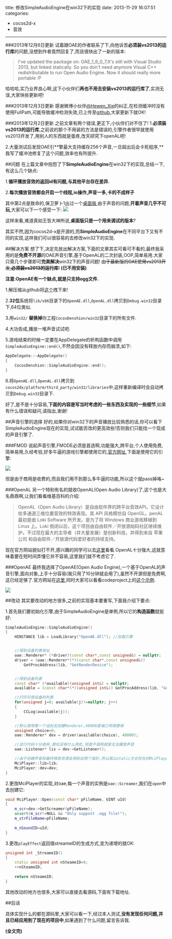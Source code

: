 title: 修改SimpleAudioEngine在win32下的实现
date: 2013-11-29 16:07:51
categories:
- cocos2d-x
- 音效
---

###2013年12月6日更新
试着跟OAE的作者联系了下,向他诉苦**必须装vs2013的运行库**的问题,没想到作者竟然回复了,而且很快出了一新的版本:

>I've updated the package on: OAE_1_6_0_7,It's still with Visual Studio 2013, but linked statically. So you don't need anymore Visual C++ redistributable to run Open Audio Engine.
Now it should really more portable :P

哈哈哈,实乃业界良心啊,这下小伙伴们**再也不用去安装vs2013的运行库了**,实测无误,大家快些更新吧!
<!--more-->

###2013年12月3日更新
感谢微博小伙伴[@Hewen_Xie][14]的纠正,在检测缓冲时没有使用FullPath,可能导致缓冲检测失效,已上传至[github][13],大家更新下就OK!

###2013年12月2日更新
之前文章有两个错误,更正下,小伙伴们对不住了!
1.**必须装vs2013的运行库**,之前说的那个不用装的方法是错误的,引擎作者很早就使用vs2013开发了,用别人的东西就是蛋疼,改天研究下openAL吧!

2.大量测试后发现OAE引**擎最大支持缓存256个声音,一旦超出后会卡死程序,**我写了缓冲池修复了这个问题,效率也有所提升.

##问题
在上篇文章中抱怨了下**SimpleAudioEngine**在win32下的实现,总结一下,有这么几个缺点:

1.**循环播放音效的返回id有问题,与其他平台存在差异.**

2.**每次播放音效都会开启一个线程,io操作,声音一多,卡的不成样子**

其中第2点是致命的,保卫萝卜1出过一个[桌面版][1],由于声音的问题,**开着声音几乎不可玩**,大家可以下一个感受一下:
![][2]

这样来看,难道真如王哲大神所说,**桌面版只是一个用来调试的版本**?

其实不然,因为cocos2d-x是开源的,而**SimpleAudioEngine**在不同平台下又有不同的实现,这样我们可以很容易的去修改win32下的实现.


##解决方案
想了下,决定先放出解决方案,下面的文章其实可看可不看的,最终我采用的是**免费不开源**的OAE声音引擎,基于OpenAL的二次封装,OOP,简单易用.大家只需几个步骤即可**完美解决**win32下的声音问题! ~~由于最新版的OAE使用vs2013开发,**必须装vs2013的运行库**!~~ **(已不用安装)**

**注意:OpenAE有一个缺点,就是只支持ogg文件.**

1.解压缩从github将[这个][15]拽下来!

2.**32位**系统将``lib/x86``目录下的``OpenAE.dll``,``OpenAL.dll``拷贝到``Debug.win32``目录下,64位类似.

3.用``win32/`` **替换掉**你工程``CocosDenshion/win32``目录下的所有文件.

4.大功告成,播放一堆声音试试吧.

5.游戏结束的时候一定要在AppDelegate的析构函数中调用``SimpleAudioEngine::end()``,不然会因没有释放内存而崩溃,如下:

```c++
AppDelegate::~AppDelegate()
{
	CocosDenshion::SimpleAudioEngine::end();
}
```

6.将``OpenAE.dll``,``OpenAL.dll``拷贝到``cocos2dx/platform/third_party/win32/libraries``中,这样重新编译时会自动拷贝到``Debug.win32``目录下.

好了,是不是十分容易,**下面的内容是写当时考虑的一些东西及实现的一些细节**,如果有什么错误和疑问,请指出,谢谢!


##声音引擎的选择
好的,如果你对win32下的声音播放比较熟悉的话,你可以看下SimpleAudioEngine现在的实现,试试能否改的更高效些!否则我们只能找一个现成的声音引擎了.

###FMOD
说起声音引擎,FMODE必须是首选啊,功能强大,跨平台,个人使用免费,简单易用,久经考验,好多牛逼的游戏引擎都使用它的,[官方网址][3],下面是使用它的引擎:

![][4]

但是由于商用是收费的,而且我们用不到那么多牛逼的功能,所以这个就pass掉咯~

###OpenAL
另一个特别有名的就收OpenAL(Open Audio Library)了,这个也是大名鼎鼎啊,让我们看看维基百科的介绍:

>OpenAL（Open Audio Library）是自由软件界的跨平台音效API。它设计给多通道三维位置音效的特效表现。其 API 风格模仿自 OpenGL。penAL 最初是由 Loki Software 所开发。是为了将 Windows 商业游戏移植到 Linux 上。Loki 倒闭以后，这个项目由自由软件／开放源始码社区继续维护。不过现在最大的主导者（并大量发展）是创新科技，并得到来自 苹果公司 和自由软件／开放源代码爱好者的持续支持。

现在官方网站貌似打不开,感兴趣的同学可以去[这里][5]看看.OpenAL十分强大,这就意味着要在短时间弄懂它并不容易,这里我们就不考虑它了.


###OpenAE
最终我选择了OpenAE(Open Audio Engine),一个基于OpenAL的声音引擎,面向对象,上手十分容易(我只用了10分钟就会用了),虽然不开源但是免费啊,这已经足够了.官方网站在[这里][6],同时大家可以看看codeproject上的[这个示例][7].

![][8]

##改动
其实要改动的地方很多,之前的实现基本要重写,下面我介绍下要点:

1.首先我们要初始化引擎,由于SimpleAudioEngine是单例,所以它的**构造函数**就挺好:

```c++
SimpleAudioEngine::SimpleAudioEngine()
{
	HINSTANCE lib = LoadLibrary("OpenAE.dll"); //加载引擎


	//得到设备列表地址
	oae::Renderer* (*driver)(const char*,const unsigned&) = nullptr;
	driver = (oae::Renderer*(*)(const char*,const unsigned&)) 
		GetProcAddress(lib, "GetRenderDevice"); 


	//得到设备列表
	const char* (*available)(unsigned int&) = nullptr;
	available = (const char*(*)(unsigned int&)) GetProcAddress(lib, "GetDeviceName"); 

	//打印可用设备的列表
	for(unsigned j=0; available(j)!=nullptr; j++)
	{
		CCLog(available(j));
	} 

	//默认使用第一个设别去创建Renderer,48000是端口号随便填
	unsigned choice=0; 
	oae::Renderer* dev = driver(available(choice), 48000);

	//这行代码十分诡异,貌似没有什么用处,但是不调用就是无法播放声音
	oae::Listener* lis = dev->GetListener();

	//由于创建声音和最终释放资源会用到这两个指针,所以我以static方式存在的MciPlayer中
	MciPlayer::lib=lib;
	MciPlayer::dev=dev;
}
```

2.更改MciPlayer的实现,对oae,每一个声音的实例是``oae::Screamer``,我们在``open``中去创建它:

```c++
void MciPlayer::Open(const char* pFileName, UINT uId)
{
	m_scr=dev->GetScreamer(pFileName);
	assert(m_scr!=NULL && "Only suppost .ogg file!");
	m_strFileName=pFileName;
	
	m_nSoundID=uId;
}
```

3.更改``playEffect``返回值streameID的生成方式,变为递增的就OK:
```c++
unsigned int _StreameID()
{
	static unsigned int nSteameID=0;
	++nSteameID;
    
    return nSteameID;
}
```

其他改动的地方也很多,大家可以直接去看源码,下面有下载地址.


##后话

具体实现什么的都在源码里,大家可以看一下,经过本人测试,**没有发现任何问题,并且已经应用到了现在的项目中**,如果遇到了什么问题,留言告诉我.


**(全文完)**





[1]:http://www.luobo.cn/pc/
[2]:http://ww2.sinaimg.cn/large/7f870d23jw1eb1z09u9awj20qn0bv0ul.jpg
[3]:http://www.fmod.org/
[4]:http://ww4.sinaimg.cn/large/7f870d23jw1eb1zrn20prj20ok05ht8z.jpg
[5]:http://kcat.strangesoft.net/openal.html
[6]:http://www.openaudioengine.com/
[7]:http://www.codeproject.com/Tips/674472/Open-Audio-Engine
[8]:http://ww2.sinaimg.cn/large/7f870d23jw1eb20ikphx4j20u00df75l.jpg
[9]:http://ww4.sinaimg.cn/large/7f870d23jw1eb216q34nuj20mc05cq3e.jpg
[10]:http://pan.baidu.com/s/1EddhF
[12]:http://www.openaudioengine.com/downloads/OAE_1_6_0_7.zip
[13]:https://github.com/justbilt/CocosDenshion_win32/tree/master/win32
[14]:http://weibo.com/1158210694/AlAcdvfWx
[15]:https://github.com/justbilt/CocosDenshion_win32/archive/master.zip